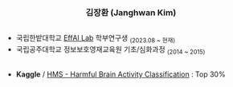 <div align="center">

  ### 김장환 (Janghwan Kim)
  
<!--
[![Velog](https://img.shields.io/badge/Velog-20C997?style=flat&logo=Velog&logoColor=white)](https://velog.io/@wodeyuzhou)
[![Solved.ac프로필](http://mazassumnida.wtf/api/mini/generate_badge?boj=wodeyuzhou)](https://solved.ac/wodeyuzhou)
!-->

<a></a> 
---

</div>
<img align="right">
<img align="right">

<!--
<img align="right" src="https://road-to-kaggle-grandmaster.vercel.app/api/badges/wodeyuzhou/discussion">
<img align="right" src="https://road-to-kaggle-grandmaster.vercel.app/api/badges/wodeyuzhou/competition">
!-->

- 국립한밭대학교 [EffAI Lab](https://github.com/EffAI-Lab) 학부연구생 <sub>(2023.08 ~ 현재)</sub>
- 국립공주대학교 정보보호영재교육원 기초/심화과정 <sub>(2014 ~ 2015)</sub>

<a></a>
---
- **Kaggle** / [HMS - Harmful Brain Activity Classification](https://www.kaggle.com/competitions/hms-harmful-brain-activity-classification) : Top 30%


